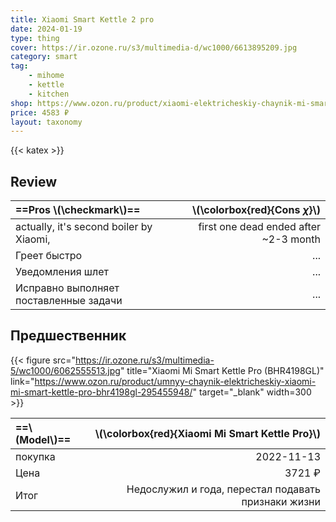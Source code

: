 ```yaml
---
title: Xiaomi Smart Kettle 2 pro
date: 2024-01-19
type: thing
cover: https://ir.ozone.ru/s3/multimedia-d/wc1000/6613895209.jpg
category: smart
tag:
    - mihome
    - kettle
    - kitchen
shop: https://www.ozon.ru/product/xiaomi-elektricheskiy-chaynik-mi-smart-thermostatic-kettle-2-pro-1-7l-mjjysh01ym-belyy-923381909
price: 4583 ₽
layout: taxonomy
---
```


{{< katex >}}

## Review

| ==Pros \\(\checkmark\\)==               |     \\(\colorbox{red}{Cons $\chi$}\\) |
| :-------------------------------------- | ------------------------------------: |
| actually, it's second boiler by Xiaomi, | first one dead ended after ~2-3 month |
| Греет быстро                            |                                   ... |
| Уведомления шлет                        |                                   ... |
| Исправно выполняет поставленные задачи  |                                   ... |

## Предшественник

{{< figure src="https://ir.ozone.ru/s3/multimedia-5/wc1000/6062555513.jpg" title="Xiaomi Mi Smart Kettle Pro (BHR4198GL)" link="https://www.ozon.ru/product/umnyy-chaynik-elektricheskiy-xiaomi-mi-smart-kettle-pro-bhr4198gl-295455948/" target="_blank" width=300 >}}

| ==\\(Model\\)== |     \\(\colorbox{red}{Xiaomi Mi Smart Kettle Pro}\\) |
| :-------------- | ---------------------------------------------------: |
| покупка         |                                           2022-11-13 |
| Цена            |                                               3721 ₽ |
| Итог            | Недослужил и года,  перестал подавать признаки жизни |
